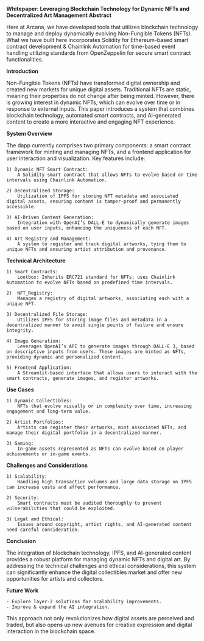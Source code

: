 **Whitepaper:
Leveraging Blockchain Technology for Dynamic NFTs and Decentralized Art Management
Abstract**

Here at Arcana, we have developed tools that utilizes blockchain technology to manage and deploy dynamically evolving Non-Fungible Tokens (NFTs). What we have built here incorporates Solidity for Ethereum-based smart contract development & Chainlink Automation for time-based event handling utilizing standards from OpenZeppelin for secure smart contract functionalities.

**Introduction**

Non-Fungible Tokens (NFTs) have transformed digital ownership and created new markets for unique digital assets. Traditional NFTs are static, meaning their properties do not change after being minted. However, there is growing interest in dynamic NFTs, which can evolve over time or in response to external inputs. This paper introduces a system that combines blockchain technology, automated smart contracts, and AI-generated content to create a more interactive and engaging NFT experience.

**System Overview**

The dapp currently comprises two primary components: a smart contract framework for minting and managing NFTs, and a frontend application for user interaction and visualization. Key features include:

    1) Dynamic NFT Smart Contract:
        A Solidity smart contract that allows NFTs to evolve based on time intervals using Chainlink Automation.
    
    2) Decentralized Storage:
        Utilization of IPFS for storing NFT metadata and associated digital assets, ensuring content is tamper-proof and permanently accessible.
    
    3) AI-Driven Content Generation:
        Integration with OpenAI’s DALL-E to dynamically generate images based on user inputs, enhancing the uniqueness of each NFT.
    
    4) Art Registry and Management:
        A system to register and track digital artworks, tying them to unique NFTs and ensuring artist attribution and provenance.

**Technical Architecture**

    1) Smart Contracts:
        Lootbox: Inherits ERC721 standard for NFTs; uses Chainlink Automation to evolve NFTs based on predefined time intervals.
        
    2)  NFT_Registry:
        Manages a registry of digital artworks, associating each with a unique NFT.

    3) Decentralized File Storage:
        Utilizes IPFS for storing image files and metadata in a decentralized manner to avoid single points of failure and ensure integrity.

    4) Image Generation:
        Leverages OpenAI’s API to generate images through DALL-E 3, based on descriptive inputs from users. These images are minted as NFTs, providing dynamic and personalized content.

    5) Frontend Application:
        A Streamlit-based interface that allows users to interact with the smart contracts, generate images, and register artworks.

**Use Cases**

    1) Dynamic Collectibles:
        NFTs that evolve visually or in complexity over time, increasing engagement and long-term value.
    
    2) Artist Portfolios:
        Artists can register their artworks, mint associated NFTs, and manage their digital portfolio in a decentralized manner.
    
    3) Gaming:
        In-game assets represented as NFTs can evolve based on player achievements or in-game events.

**Challenges and Considerations**

    1) Scalability:
        Handling high transaction volumes and large data storage on IPFS can increase costs and affect performance.
    
    2) Security:
        Smart contracts must be audited thoroughly to prevent vulnerabilities that could be exploited.
    
    3) Legal and Ethical:
        Issues around copyright, artist rights, and AI-generated content need careful consideration.

**Conclusion**

The integration of blockchain technology, IPFS, and AI-generated content provides a robust platform for managing dynamic NFTs and digital art. By addressing the technical challenges and ethical considerations, this system can significantly enhance the digital collectibles market and offer new opportunities for artists and collectors.

**Future Work**

    - Explore layer-2 solutions for scalability improvements.
    - Improve & expand the AI integration.

This approach not only revolutionizes how digital assets are perceived and traded, but also opens up new avenues for creative expression and digital interaction in the blockchain space.
